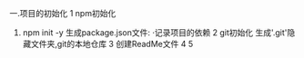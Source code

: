 一.项目的初始化
1 npm初始化
 1) npm init -y
 生成package.json文件:
  ·记录项目的依赖
2 git初始化
 生成'.git'隐藏文件夹,git的本地仓库
3 创建ReadMe文件
4
5